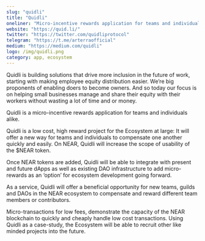 ```yaml
---
slug: "quidli"
title: "Quidli"
oneliner: "Micro-incentive rewards application for teams and individuals alike."
website: "https://quid.li/"
twitter: "https://twitter.com/quidliprotocol"
telegram: "https://t.me/arterraofficial"
medium: "https://medium.com/quidli"
logo: /img/quidli.png
category: app, ecosystem
---
```


Quidli is building solutions that drive more inclusion in the future of work, starting with making employee equity distribution easier. We’re big proponents of enabling doers to become owners. And so today our focus is on helping small businesses manage and share their equity with their workers without wasting a lot of time and or money.

Quidli is a micro-incentive rewards application for teams and individuals alike.

Quidli is a low cost, high reward project for the Ecosystem at large: It will offer a new way for teams and individuals to compensate one another quickly and easily. On NEAR, Quidli will increase the scope of usability of the $NEAR token.

Once NEAR tokens are added, Quidli will be able to integrate with present and future dApps as well as existing DAO infrastructure to add micro-rewards as an ‘option’ for ecosystem development going forward.

As a service, Quidli will offer a beneficial opportunity for new teams, guilds and DAOs in the NEAR ecosystem to compensate and reward different team members or contributors.

Micro-transactions for low fees, demonstrate the capacity of the NEAR blockchain to quickly and cheaply handle low cost transactions. Using Quidli as a case-study, the Ecosystem will be able to recruit other like minded projects into the future.
